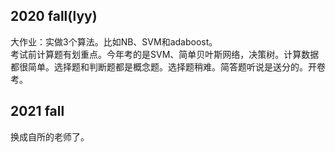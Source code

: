 ## 2020 fall(lyy)
大作业：实做3个算法。比如NB、SVM和adaboost。  
考试前计算题有划重点。今年考的是SVM、简单贝叶斯网络，决策树。计算数据都很简单。选择题和判断题都是概念题。选择题稍难。简答题听说是送分的。开卷考。

## 2021 fall  
换成自所的老师了。